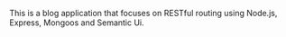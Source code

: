 This is a blog application that focuses on RESTful routing using Node.js, Express, Mongoos and Semantic Ui. 